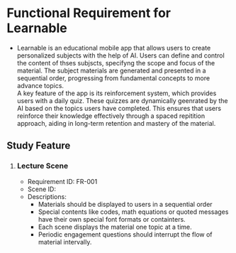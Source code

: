  # Functional Requirement for Learnable
- Learnable is an educational mobile app that allows users to create personalized subjects with the help of AI. Users can define and control the content of thses subjscts, specifyng the scope and focus of the material. The subject materials are generated and presented in a sequential order, progressing from fundamental concepts to more advance topics.  
 A key feature of the app is its reinforcement system, which provides users with a daily quiz. These quizzes are dynamically geenrated by the AI based on the topics users have completed. This ensures that users reinforce their knowledge effectively through a spaced repitition approach, aiding in long-term retention and mastery of the material.
  
## Study Feature
1. ### Lecture Scene
   - Requirement ID: FR-001
   - Scene ID:
   - Descriptions:
      - Materials should be displayed to users in a sequential order
      - Special contents like codes, math equations or quoted messages have their own special font formats or containters.
      - Each scene displays the material one topic at a time.
      - Periodic engagement questions should interrupt the flow of material intervally.
